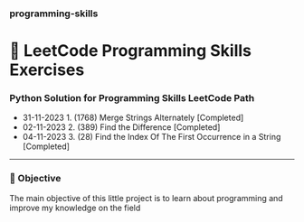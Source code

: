 ### programming-skills
# 💙 LeetCode Programming Skills Exercises
### Python Solution for Programming Skills LeetCode Path

- 31-11-2023 1. (1768) Merge Strings Alternately [Completed]
- 02-11-2023 2. (389) Find the Difference [Completed]
- 04-11-2023 3. (28) Find the Index Of The First Occurrence in a String [Completed]

---

### 🎯 Objective
The main objective of this little project is to learn about programming and improve my knowledge on the field
